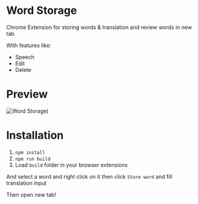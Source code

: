 # Word Storage

Chrome Extension for storing words & translation and review words in new tab

With features like:
- Speech
- Edit
- Delete

# Preview

![Word Storage)][Word Storage]

[Word Storage]: https://s23.picofile.com/file/8449152900/Word_Storage_Optimized.gif "Word Storage"

# Installation
1. `npm install`
2. `npm run build`
3. Load `build` folder in your browser extensions

And select a word and right click on it then click `Store word` and fill translation input

Then open new tab!
